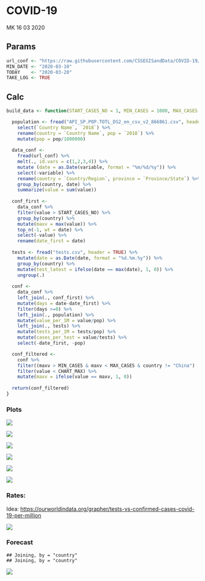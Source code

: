 COVID-19
================
MK
16 03 2020

## Params

``` r
url_conf <- "https://raw.githubusercontent.com/CSSEGISandData/COVID-19/master/csse_covid_19_data/csse_covid_19_time_series/time_series_19-covid-Confirmed.csv"
MIN_DATE <- "2020-03-10"
TODAY    <- "2020-03-20"
TAKE_LOG <- TRUE
```

## Calc

``` r
build_data <- function(START_CASES_NO = 1, MIN_CASES = 1000, MAX_CASES = Inf, CHART_MAX = 10000, countries_include = c("Poland")){

  population <- fread("API_SP.POP.TOTL_DS2_en_csv_v2_866861.csv", header = TRUE) %>% 
    select(`Country Name`, `2018`) %>% 
    rename(country = `Country Name`, pop = `2018`) %>%
    mutate(pop = pop/1000000)
  
  data_conf <- 
    fread(url_conf) %>% 
    melt(., id.vars = c(1,2,3,4)) %>% 
    mutate (date = as.Date(variable, format = "%m/%d/%y")) %>% 
    select(-variable) %>% 
    rename(country = `Country/Region`, province = `Province/State`) %>% 
    group_by(country, date) %>% 
    summarize(value = sum(value))
  
  conf_first <- 
    data_conf %>% 
    filter(value > START_CASES_NO) %>% 
    group_by(country) %>% 
    mutate(maxv = max(value)) %>% 
    top_n(-1, wt = date) %>% 
    select(-value) %>% 
    rename(date_first = date)
  
  tests <- fread("tests.csv", header = TRUE) %>%
    mutate(date = as.Date(date, format = "%d.%m.%y")) %>%
    group_by(country) %>%
    mutate(test_latest = ifelse(date == max(date), 1, 0)) %>%
    ungroup(.)
  
  conf <- 
    data_conf %>% 
    left_join(., conf_first) %>% 
    mutate(days = date-date_first) %>% 
    filter(days >=0) %>% 
    left_join(., population) %>% 
    mutate(value_per_1M = value/pop) %>%
    left_join(., tests) %>%
    mutate(tests_per_1M = tests/pop) %>%
    mutate(cases_per_test = value/tests) %>%
    select(-date_first, -pop)

  conf_filtered <- 
    conf %>% 
    filter((maxv > MIN_CASES & maxv < MAX_CASES & country != "China") | country %in% countries_include) %>%
    filter(value < CHART_MAX) %>%
    mutate(maxv = ifelse(value == maxv, 1, 0))
  
  return(conf_filtered)
}
```

### Plots

![](main_files/figure-gfm/unnamed-chunk-3-1.png)<!-- -->

![](main_files/figure-gfm/unnamed-chunk-4-1.png)<!-- -->

![](main_files/figure-gfm/unnamed-chunk-5-1.png)<!-- -->

![](main_files/figure-gfm/unnamed-chunk-6-1.png)<!-- -->

![](main_files/figure-gfm/unnamed-chunk-7-1.png)<!-- -->

![](main_files/figure-gfm/unnamed-chunk-8-1.png)<!-- -->

### Rates:

Idea:
<https://ourworldindata.org/grapher/tests-vs-confirmed-cases-covid-19-per-million>

![](main_files/figure-gfm/unnamed-chunk-9-1.png)<!-- -->

### Forecast

    ## Joining, by = "country"
    ## Joining, by = "country"

![](main_files/figure-gfm/unnamed-chunk-10-1.png)<!-- -->
